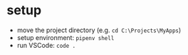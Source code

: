 # setup
* move the project directory (e.g. `cd C:\Projects\MyApps`)
* setup environment: `pipenv shell`
* run VSCode: `code .`
